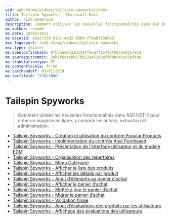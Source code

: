 ```yaml
---
uid: web-forms/videos/tailspin-spyworks/index
title: Tailspin Spyworks | Microsoft Docs
author: rick-anderson
description: Comment utiliser les nouvelles fonctionnalités dans ASP.NET 4 pour créer un magasin en ligne, y compris les achats, extraction et administration.
ms.author: riande
ms.date: 10/05/2011
ms.assetid: 8aa371f8-913c-4ed2-98b0-f76abf15669d
msc.legacyurl: /web-forms/videos/tailspin-spyworks
msc.type: chapter
ms.openlocfilehash: 0fbbc6e0ca1d13effe5d7f157e3f0dc5502578c6
ms.sourcegitcommit: 24b1f6decbb17bb22a45166e5fdb0845c65af498
ms.translationtype: MT
ms.contentlocale: fr-FR
ms.lasthandoff: 03/01/2019
ms.locfileid: "57023806"
---
```

<a name="tailspin-spyworks"></a>Tailspin Spyworks
====================
> Comment utiliser les nouvelles fonctionnalités dans ASP.NET 4 pour créer un magasin en ligne, y compris les achats, extraction et administration.


- [Tailspin Spyworks - Création et utilisation du contrôle Popular Products](tailspin-spyworks-creating-and-using-the-popular-products-control.md)
- [Tailspin Spyworks - Implémentation du contrôle Also Purchased](tailspin-spyworks-implementing-and-using-the-also-purchased-control.md)
- [Tailspin Spyworks - Présentation de l’interface utilisateur et du modèle EDM](tailspin-spyworks-intro-ui-and-edm.md)
- [Tailspin Spyworks - Organisation des répertoires](tailspin-spyworks-directory-organization.md)
- [Tailspin Spyworks - Menu Catégorie](tailspin-spyworks-category-menu.md)
- [Tailspin Spyworks - Afficher la liste des produits](tailspin-spyworks-display-the-product-list.md)
- [Tailspin Spyworks - Afficher les détails par produit](tailspin-spyworks-display-per-product-details.md)
- [Tailspin Spyworks - Ajout d’éléments au panier d’achat](tailspin-spyworks-adding-items-to-the-shopping-cart.md)
- [Tailspin Spyworks - Afficher le panier d’achat](tailspin-spyworks-display-shopping-cart.md)
- [Tailspin Spyworks - Mettre à jour le panier d’achat](tailspin-spyworks-update-the-shopping-cart.md)
- [Tailspin Spyworks - Migrer le panier d’achat](tailspin-spyworks-migrate-the-shopping-cart.md)
- [Tailspin Spyworks - Validation finale](tailspin-spyworks-final-check-out.md)
- [Tailspin Spyworks - Ajout d’évaluations des produits par les utilisateurs](tailspin-spyworks-adding-user-product-reviews.md)
- [Tailspin Spyworks - Affichage des évaluations des utilisateurs](tailspin-spyworks-displaying-user-reviews.md)
